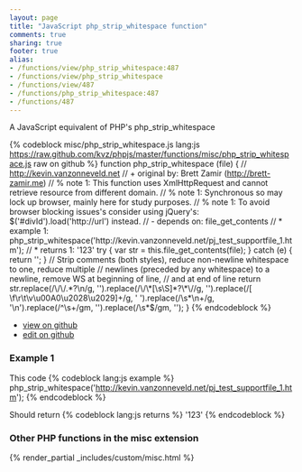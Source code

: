 ```yaml
---
layout: page
title: "JavaScript php_strip_whitespace function"
comments: true
sharing: true
footer: true
alias:
- /functions/view/php_strip_whitespace:487
- /functions/view/php_strip_whitespace
- /functions/view/487
- /functions/php_strip_whitespace:487
- /functions/487
---
```

<!-- Generated by Rakefile:build -->
A JavaScript equivalent of PHP's php_strip_whitespace

{% codeblock misc/php_strip_whitespace.js lang:js https://raw.github.com/kvz/phpjs/master/functions/misc/php_strip_whitespace.js raw on github %}
function php_strip_whitespace (file) {
  // http://kevin.vanzonneveld.net
  // +   original by: Brett Zamir (http://brett-zamir.me)
  // %        note 1: This function uses XmlHttpRequest and cannot retrieve resource from different domain.
  // %        note 1: Synchronous so may lock up browser, mainly here for study purposes.
  // %        note 1: To avoid browser blocking issues's consider using jQuery's: $('#divId').load('http://url') instead.
  // -    depends on: file_get_contents
  // *     example 1: php_strip_whitespace('http://kevin.vanzonneveld.net/pj_test_supportfile_1.htm');
  // *     returns 1: '123'
  try {
    var str = this.file_get_contents(file);
  } catch (e) {
    return '';
  }
  // Strip comments (both styles), reduce non-newline whitespace to one, reduce multiple
  // newlines (preceded by any whitespace) to a newline, remove WS at beginning of line,
  // and at end of line
  return str.replace(/\/\/.*?\n/g, '').replace(/\/\*[\s\S]*?\*\//g, '').replace(/[ \f\r\t\v\u00A0\u2028\u2029]+/g, ' ').replace(/\s*\n+/g, '\n').replace(/^\s+/gm, '').replace(/\s*$/gm, '');
}
{% endcodeblock %}

 - [view on github](https://github.com/kvz/phpjs/blob/master/functions/misc/php_strip_whitespace.js)
 - [edit on github](https://github.com/kvz/phpjs/edit/master/functions/misc/php_strip_whitespace.js)

### Example 1
This code
{% codeblock lang:js example %}
php_strip_whitespace('http://kevin.vanzonneveld.net/pj_test_supportfile_1.htm');
{% endcodeblock %}

Should return
{% codeblock lang:js returns %}
'123'
{% endcodeblock %}


### Other PHP functions in the misc extension
{% render_partial _includes/custom/misc.html %}

